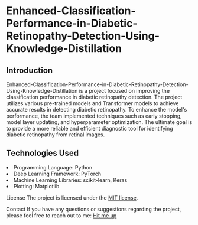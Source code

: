 # Enhanced-Classification-Performance-in-Diabetic-Retinopathy-Detection-Using-Knowledge-Distillation

<h2>Introduction</h2>
Enhanced-Classification-Performance-in-Diabetic-Retinopathy-Detection-Using-Knowledge-Distillation is a project focused on improving the classification performance in diabetic retinopathy detection. The project utilizes various pre-trained models and Transformer models to achieve accurate results in detecting diabetic retinopathy. To enhance the model's performance, the team implemented techniques such as early stopping, model layer updating, and hyperparameter optimization. The ultimate goal is to provide a more reliable and efficient diagnostic tool for identifying diabetic retinopathy from retinal images.

<h2>Technologies Used</h2>
<li>Programming Language: Python</li>
<li>Deep Learning Framework: PyTorch</li>
<li>Machine Learning Libraries: scikit-learn, Keras</li>
<li> Plotting: Matplotlib </li>

License
The project is licensed under the [MIT license](https://opensource.org/licenses/MIT).

Contact
If you have any questions or suggestions regarding the project, please feel free to reach out to me: <a href= "abdullah.shafi191@gmail.com"> Hit me up </a>
